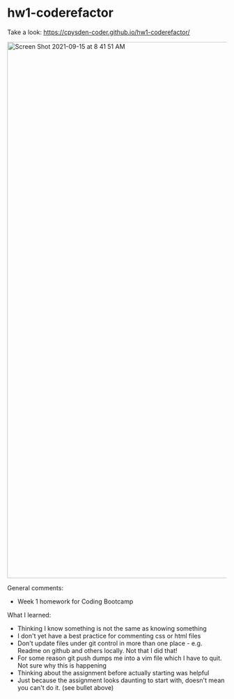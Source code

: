# hw1-coderefactor

Take a look:  https://cpysden-coder.github.io/hw1-coderefactor/

<img width="1231" alt="Screen Shot 2021-09-15 at 8 41 51 AM" src="https://user-images.githubusercontent.com/65201372/133465362-d4995a99-ef9d-4317-bd66-7e00260ce52b.png">

General comments:
- Week 1 homework for Coding Bootcamp

What I learned:
- Thinking I know something is not the same as knowing something
- I don't yet have a best practice for commenting css or html files
- Don't update files under git control in more than one place - e.g. Readme on github and others locally. Not that I did that!
- For some reason git push dumps me into a vim file which I have to quit. Not sure why this is happening
- Thinking about the assignment before actually starting was helpful
- Just because the assignment looks daunting to start with, doesn't mean you can't do it. (see bullet above)
